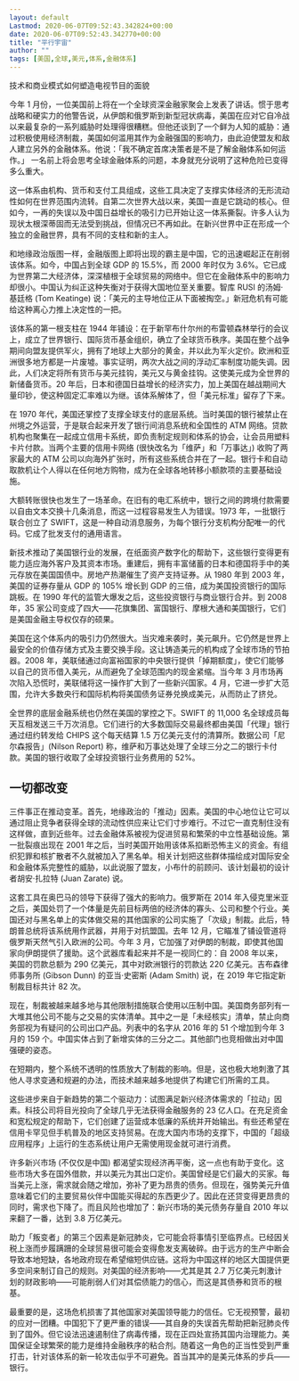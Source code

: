 ```yaml
---
layout: default
Lastmod: 2020-06-07T09:52:43.342824+00:00
date: 2020-06-07T09:52:43.342770+00:00
title: "平行宇宙"
author: ""
tags: [美国,全球,美元,体系,金融体系]
---
```


技术和商业模式如何塑造电视节目的面貌

今年 1 月份，一位美国前上将在一个全球资深金融家聚会上发表了讲话。惯于思考战略和硬实力的他警告说，从伊朗和俄罗斯到新型冠状病毒，美国在应对它自冷战以来最复杂的一系列威胁时处理得很糟糕。但他还谈到了一个鲜为人知的威胁：通过积极使用经济制裁，美国如何滥用其作为金融强国的影响力，由此迫使盟友和敌人建立另外的金融体系。他说：「我不确定首席决策者是不是了解金融体系如何运作。」 一名前上将会思考全球金融体系的问题，本身就充分说明了这种危险已变得多么重大。

这一体系由机构、货币和支付工具组成，这些工具决定了支撑实体经济的无形流动性如何在世界范围内流转。自第二次世界大战以来，美国一直是它跳动的核心。但如今，一再的失误以及中国日益增长的吸引力已开始让这一体系撕裂。许多人认为现状太根深蒂固而无法受到挑战，但情况已不再如此。在新兴世界中正在形成一个独立的金融世界，具有不同的支柱和新的主人。

和地缘政治版图一样，金融版图上即将出现的霸主是中国，它的迅速崛起正在削弱该体系。如今，中国占到全球 GDP 的 15.5%，而 2000 年时仅为 3.6%。它已成为世界第二大经济体，深深植根于全球贸易的网络中。但它在金融体系中的影响力却很小。中国认为纠正这种失衡对于获得大国地位至关重要。智库 RUSI 的汤姆·基廷格 (Tom Keatinge) 说：「美元的主导地位正从下面被掏空。」新冠危机有可能给这种离心力推上决定性的一把。

该体系的第一根支柱在 1944 年铺设：在于新罕布什尔州的布雷顿森林举行的会议上，成立了世界银行、国际货币基金组织，确立了全球货币秩序。美国在整个战争期间向盟友提供军火，拥有了地球上大部分的黄金，并以此为军火定价。欧洲和亚洲很多地方都是一片废墟。事实证明，两次大战之间的浮动汇率制度功能失调。因此，人们决定将所有货币与美元挂钩，美元又与黄金挂钩。这使美元成为全世界的新储备货币。20 年后，日本和德国日益增长的经济实力，加上美国在越战期间大量印钞，使这种固定汇率难以为继。该体系解体了，但「美元标准」留存了下来。

在 1970 年代，美国还掌控了支撑全球支付的底层系统。当时美国的银行被禁止在州境之外运营，于是联合起来开发了银行间消息系统和全国性的 ATM 网络。贷款机构也聚集在一起成立信用卡系统，即负责制定规则和体系的协会，让会员用塑料卡片付款。当两个主要的信用卡网络 (很快改名为「维萨」和「万事达」) 收购了两家最大的 ATM 公司以向海外扩张时，所有这些系统合并在了一起。银行卡和自动取款机让个人得以在任何地方购物，成为在全球各地转移小额款项的主要基础设施。

大额转账很快也发生了一场革命。在旧有的电汇系统中，银行之间的跨境付款需要以自由文本交换十几条消息，而这一过程容易发生人为错误。1973 年，一批银行联合创立了 SWIFT，这是一种自动消息服务，为每个银行分支机构分配唯一的代码。它成了批发支付的通用语言。

新技术推动了美国银行业的发展，在纸面资产数字化的帮助下，这些银行变得更有能力适应海外客户及其资本市场。重建后，拥有丰富储蓄的日本和德国将手中的美元存放在美国国债中。房地产热潮催生了资产支持证券。从 1980 年到 2003 年，美国的证券存量从 GDP 的 105% 增长到 GDP 的三倍，成为美国投资银行的国际跳板。在 1990 年代的监管大爆发之后，这些投资银行与商业银行合并。到 2008 年，35 家公司变成了四大——花旗集团、富国银行、摩根大通和美国银行，它们是美国金融主导权仅存的硕果。

美国在这个体系内的吸引力仍然很大。当灾难来袭时，美元飙升。它仍然是世界上最安全的价值存储方式及主要交换手段。这让铸造美元的机构成了全球市场的节拍器。2008 年，美联储通过向富裕国家的中央银行提供「掉期额度」，使它们能够以自己的货币借入美元，从而避免了全球范围内的现金紧缩。当今年 3 月市场再次陷入恐慌时，美联储将这一操作扩大到了一些新兴国家。4 月，它进一步扩大范围，允许大多数央行和国际机构将美国债务证券兑换成美元，从而防止了挤兑。

全世界的底层金融系统也仍然在美国的掌控之下。SWIFT 的 11,000 名全球成员每天互相发送三千万次消息。它们进行的大多数国际交易最终都由美国「代理」银行通过纽约转发给 CHIPS 这个每天结算 1.5 万亿美元支付的清算所。数据公司「尼尔森报告」(Nilson Report) 称，维萨和万事达处理了全球三分之二的银行卡付款。美国的银行收取了全球投资银行业务费用的 52%。

一切都改变
-----

三件事正在推动变革。首先，地缘政治的「推动」因素。美国的中心地位让它可以通过阻止竞争者获得全球的流动性供应来让它们寸步难行。不过它一直克制住没有这样做，直到近些年。过去金融体系被视为促进贸易和繁荣的中立性基础设施。第一批裂痕出现在 2001 年之后，当时美国开始用该体系掐断恐怖主义的资金。有组织犯罪和核扩散者不久就被加入了黑名单。相关计划把这些群体描绘成对国际安全和金融体系完整性的威胁，以此说服了盟友，小布什的前顾问、该计划最初的设计者胡安·扎拉特 (Juan Zarate) 说。

这套工具在奥巴马的领导下获得了强大的影响力。俄罗斯在 2014 年入侵克里米亚之后，美国处罚了一个体量是先前目标两倍的经济体的寡头、公司和整个行业。美国还对与黑名单上的实体做交易的其他国家的公司实施了「次级」制裁。此后，特朗普总统将该系统用作武器，并用于对抗盟国。去年 12 月，它瞄准了铺设管道将俄罗斯天然气引入欧洲的公司。今年 3 月，它加强了对伊朗的制裁，即使其他国家向伊朗提供了援助。这个武器库看起来并不是一视同仁的：自 2008 年以来，美国的罚款总额为 290 亿美元，其中对欧洲银行的罚款达 220 亿美元。吉布森律师事务所 (Gibson Dunn) 的亚当·史密斯 (Adam Smith) 说，在 2019 年它指定新制裁目标共计 82 次。

现在，制裁被越来越多地与其他限制措施联合使用以压制中国。美国商务部列有一大堆其他公司不能与之交易的实体清单。其中之一是「未经核实」清单，禁止向商务部视为有疑问的公司出口产品。列表中的名字从 2016 年的 51 个增加到今年 3 月的 159 个。中国实体占到了新增实体的三分之二。其他部门也竞相做出对中国强硬的姿态。

在短期内，整个系统不透明的性质放大了制裁的影响。但是，这也极大地刺激了其他人寻求变通和规避的办法，而技术越来越多地提供了构建它们所需的工具。

这些进步来自于新趋势的第二个驱动力：试图满足新兴经济体需求的「拉动」因素。科技公司将目光投向了全球几乎无法获得金融服务的 23 亿人口。在充足资金和宽松规定的帮助下，它们创建了运营成本低廉的系统并开始输出。有些还希望在信用卡罕见但手机普及的地区支持贸易。在庞大国内市场的支撑下，中国的「超级应用程序」上运行的生态系统让用户无需使用现金就可进行消费。

许多新兴市场 (不仅仅是中国) 都渴望实现经济再平衡，这一点也有助于变化。这些市场大多在国外借款，并以美元为其出口定价。美国曾经是它们最大的买家。每当美元上涨，需求就会随之增加，弥补了更为昂贵的债务。但现在，强势美元升值意味着它们的主要贸易伙伴中国能买得起的东西更少了。因此在还贷变得更昂贵的同时，需求也下降了。而且风险也增加了：新兴市场的美元债务存量自 2010 年以来翻了一番，达到 3.8 万亿美元。

助力「叛变者」的第三个因素是新冠肺炎，它可能会将事情引至临界点。已经因关税上涨而步履蹒跚的全球贸易很可能会变得愈发支离破碎。由于远方的生产中断会导致本地短缺，各地政府现在希望缩短供应链。这将为中国这样的地区大国提供更多空间来制订自己的规则。对美国的经济影响——尤其是其 2.7 万亿美元刺激计划的财政影响——可能削弱人们对其偿债能力的信心，而这是其债券和货币的根基。

最重要的是，这场危机损害了其他国家对美国领导能力的信任。它无视预警，最初的应对一团糟。中国犯下了更严重的错误——其自身的失误首先帮助把新冠肺炎传到了国外。但它设法迅速遏制住了病毒传播，现在正四处宣扬其国内治理能力。美国保证全球繁荣的能力是维持金融秩序的粘合剂。随着这一角色的正当性受到严重打击，针对该体系的新一轮攻击似乎不可避免。首当其冲的是美元体系的步兵——银行。

